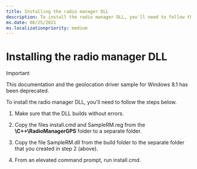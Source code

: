 ```yaml
---
title: Installing the radio manager DLL
description: To install the radio manager DLL, you'll need to follow the steps below.
ms.date: 08/25/2021
ms.localizationpriority: medium
---
```


# Installing the radio manager DLL

> [!IMPORTANT]
> This documentation and the geolocation driver sample for Windows 8.1 has been deprecated.

To install the radio manager DLL, you'll need to follow the steps below.

1. Make sure that the DLL builds without errors.

1. Copy the files install.cmd and SampleRM.reg from the **\\C++\\RadioManagerGPS** folder to a separate folder.

1. Copy the file SampleRM.dll from the build folder to the separate folder that you created in step 2 (above).

1. From an elevated command prompt, run install.cmd.
